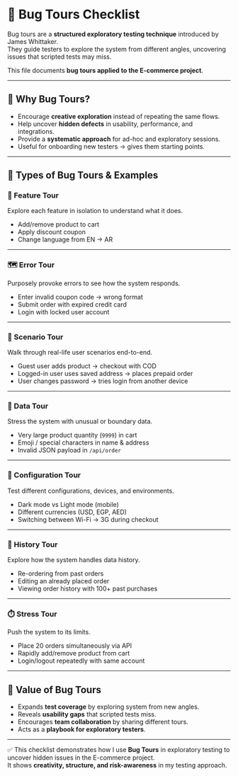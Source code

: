 # 🧳 Bug Tours Checklist

Bug tours are a **structured exploratory testing technique** introduced by James Whittaker.  
They guide testers to explore the system from different angles, uncovering issues that scripted tests may miss.  

This file documents **bug tours applied to the E-commerce project**.

---

## 📝 Why Bug Tours?
- Encourage **creative exploration** instead of repeating the same flows.  
- Help uncover **hidden defects** in usability, performance, and integrations.  
- Provide a **systematic approach** for ad-hoc and exploratory sessions.  
- Useful for onboarding new testers → gives them starting points.  

---

## 🧭 Types of Bug Tours & Examples

### 🎒 Feature Tour
Explore each feature in isolation to understand what it does.
- Add/remove product to cart  
- Apply discount coupon  
- Change language from EN → AR  

---

### 🗺️ Error Tour
Purposely provoke errors to see how the system responds.
- Enter invalid coupon code → wrong format  
- Submit order with expired credit card  
- Login with locked user account  

---

### 🚌 Scenario Tour
Walk through real-life user scenarios end-to-end.
- Guest user adds product → checkout with COD  
- Logged-in user uses saved address → places prepaid order  
- User changes password → tries login from another device  

---

### 🏰 Data Tour
Stress the system with unusual or boundary data.
- Very large product quantity (`9999`) in cart  
- Emoji / special characters in name & address  
- Invalid JSON payload in `/api/order`  

---

### 🚦 Configuration Tour
Test different configurations, devices, and environments.
- Dark mode vs Light mode (mobile)  
- Different currencies (USD, EGP, AED)  
- Switching between Wi-Fi → 3G during checkout  

---

### 📜 History Tour
Explore how the system handles data history.
- Re-ordering from past orders  
- Editing an already placed order  
- Viewing order history with 100+ past purchases  

---

### ⏱️ Stress Tour
Push the system to its limits.
- Place 20 orders simultaneously via API  
- Rapidly add/remove product from cart  
- Login/logout repeatedly with same account  

---

## 📌 Value of Bug Tours
- Expands **test coverage** by exploring system from new angles.  
- Reveals **usability gaps** that scripted tests miss.  
- Encourages **team collaboration** by sharing different tours.  
- Acts as a **playbook for exploratory testers**.  

---

✅ This checklist demonstrates how I use **Bug Tours** in exploratory testing to uncover hidden issues in the E-commerce project.  
It shows **creativity, structure, and risk-awareness** in my testing approach.  
